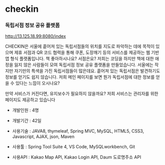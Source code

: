 # checkin
### 독립서점 정보 공유 플랫폼
http://13.125.18.99:8080/index

CHECKIN은 서울에 흩어져 있는 독립서점들의 위치를 지도로 파악하는 데에 목적이 있으며 제휴 서점과 QR 코드 협력을 통해 쿠폰, 도장깨기 등의 서비스를 제공하는 웹 기반 앱 형식 플랫폼입니다.
책 좋아하시나요? 서점은요? 저희는 코딩을 하지만 책에 대한 애정을 잃지 않은 사람들이 모여 독립서점 정보 공유 플랫폼을 만들었습니다. 서울에는 작지만 자기만의 특색을 가진 독립서점들이 많은데요. 흩어져 있는 독립서점은 발견하기도 정보를 얻기도 쉽지 않습니다. 저희 메인 페이지를 보면 뭔가 독립서점에 대한 정보를 얻을 수 있다는 느낌이 오시나요? 

만약 서비스가 커진다면, 유지보수가 필요하지 않을까요? 저희 서비스는 관리자를 위한 페이지도 제공하고 있습니다


- 개발인원 : 4명

- 개발기간 : 42일

- 사용기술 : JAVA8, thymeleaf, Spring MVC, MySQL, HTML5, CSS3, Javascript, AJAX, json, Maven

- 사용툴 : Spring Tool Suite 4, VS Code, MySQLworkbench, Git

- 사용API : Kakao Map API, Kakao Login API, Daum 도로명주소 API

